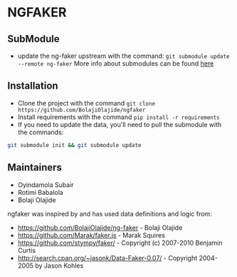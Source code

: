 # NGFAKER

## SubModule
- update the ng-faker upstream with the command: `git submodule update --remote ng-faker`
More info about submodules can be found [here](https://git-scm.com/book/en/v2/Git-Tools-Submodules)

## Installation

* Clone the project with the command `git clone https://github.com/BolajiOlajide/ngfaker`
* Install requirements with the command `pip install -r requirements`
* If you need to update the data, you'll need to pull the submodule with the commands:
```sh
git submodule init && git submodule update
```

## Maintainers

* Oyindamola Subair
* Rotimi Babalola
* Bolaji Olajide

ngfaker was inspired by and has used data definitions and logic from:

 * https://github.com/BolajiOlajide/ng-faker - Bolaji Olajide
 * https://github.com/Marak/faker.js - Marak Squires
 * https://github.com/stympy/faker/ - Copyright (c) 2007-2010 Benjamin Curtis
 * http://search.cpan.org/~jasonk/Data-Faker-0.07/ - Copyright 2004-2005 by Jason Kohles
